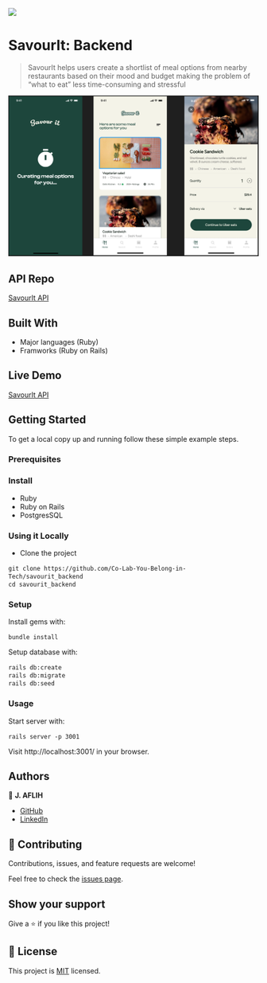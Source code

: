 ![](https://img.shields.io/badge/goldensquad-brown)

# SavourIt: Backend

> SavourIt helps users create a shortlist of meal options from nearby restaurants based on their mood and budget making the problem of “what to eat” less time-consuming and stressful

![screenshot](./app_screenshot.png)

## API Repo

[SavourIt API](https://github.com/Co-Lab-You-Belong-in-Tech/savourit_api)

## Built With

- Major languages (Ruby)
- Framworks (Ruby on Rails)

## Live Demo

[SavourIt API](https://savourit.onrender.com/)

## Getting Started

To get a local copy up and running follow these simple example steps.

### Prerequisites

### Install

- Ruby
- Ruby on Rails
- PostgresSQL

### Using it Locally

- Clone the project

```
git clone https://github.com/Co-Lab-You-Belong-in-Tech/savourit_backend
cd savourit_backend
```

### Setup

Install gems with:

```
bundle install
```

Setup database with:

```
rails db:create
rails db:migrate
rails db:seed
```

### Usage

Start server with:

```
rails server -p 3001
```

Visit http://localhost:3001/ in your browser.

## Authors

👤 **J. AFLIH**

- [GitHub](https://github.com/jaflih)
- [LinkedIn](https://www.linkedin.com/in/jaflih/)

## 🤝 Contributing

Contributions, issues, and feature requests are welcome!

Feel free to check the [issues page](../../issues/).

## Show your support

Give a ⭐️ if you like this project!

## 📝 License

This project is [MIT](./MIT.md) licensed.
